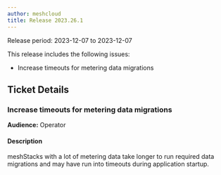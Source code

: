 ```yaml
---
author: meshcloud
title: Release 2023.26.1
---
```


Release period: 2023-12-07 to 2023-12-07

This release includes the following issues:
* Increase timeouts for metering data migrations
<!--truncate-->

## Ticket Details
### Increase timeouts for metering data migrations
**Audience:** Operator


#### Description
meshStacks with a lot of metering data take longer to run required data migrations and may have run into timeouts during application startup.

